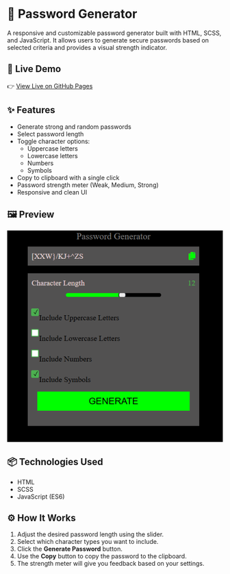 # 🔐 Password Generator

A responsive and customizable password generator built with HTML, SCSS, and JavaScript. It allows users to generate secure passwords based on selected criteria and provides a visual strength indicator.

## 🚀 Live Demo

👉 [View Live on GitHub Pages](https://eddieramirez29.github.io/Password-generator)

## ✨ Features

- Generate strong and random passwords
- Select password length
- Toggle character options:
  - Uppercase letters
  - Lowercase letters
  - Numbers
  - Symbols
- Copy to clipboard with a single click
- Password strength meter (Weak, Medium, Strong)
- Responsive and clean UI

## 🖼️ Preview

![Password Generator Preview](./preview.png) <!-- Replace or remove if not available -->

## 📦 Technologies Used

- HTML
- SCSS
- JavaScript (ES6)

## ⚙️ How It Works

1. Adjust the desired password length using the slider.
2. Select which character types you want to include.
3. Click the **Generate Password** button.
4. Use the **Copy** button to copy the password to the clipboard.
5. The strength meter will give you feedback based on your settings.


